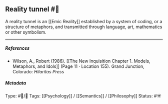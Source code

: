 ## Reality tunnel  #🧠 

A reality tunnel is an [[Emic Reality]] established by a system of coding, or a structure of metaphors, and transmitted through language, art, mathematics or other symbolism. 

___

##### References

- Wilson, A., Robert (1986). [[The New Inquisition Chapter 1. Models, Metaphors, and Idols]] (Page 11 · Location 155). Grand Junction, Colorado: _Hilaritas Press_

##### Metadata

Type: #🔵/🔵 
Tags: [[Psychology]] / [[Semantics]] / [[Philosophy]]
Status: #☀️ 